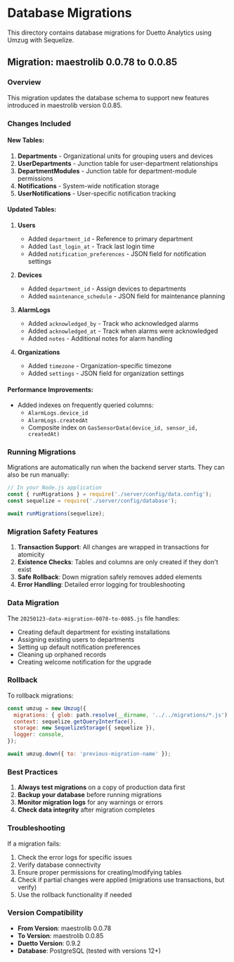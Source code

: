 # Database Migrations

This directory contains database migrations for Duetto Analytics using Umzug with Sequelize.

## Migration: maestrolib 0.0.78 to 0.0.85

### Overview
This migration updates the database schema to support new features introduced in maestrolib version 0.0.85.

### Changes Included

#### New Tables:
1. **Departments** - Organizational units for grouping users and devices
2. **UserDepartments** - Junction table for user-department relationships
3. **DepartmentModules** - Junction table for department-module permissions
4. **Notifications** - System-wide notification storage
5. **UserNotifications** - User-specific notification tracking

#### Updated Tables:
1. **Users**
   - Added `department_id` - Reference to primary department
   - Added `last_login_at` - Track last login time
   - Added `notification_preferences` - JSON field for notification settings

2. **Devices**
   - Added `department_id` - Assign devices to departments
   - Added `maintenance_schedule` - JSON field for maintenance planning

3. **AlarmLogs**
   - Added `acknowledged_by` - Track who acknowledged alarms
   - Added `acknowledged_at` - Track when alarms were acknowledged
   - Added `notes` - Additional notes for alarm handling

4. **Organizations**
   - Added `timezone` - Organization-specific timezone
   - Added `settings` - JSON field for organization settings

#### Performance Improvements:
- Added indexes on frequently queried columns:
  - `AlarmLogs.device_id`
  - `AlarmLogs.createdAt`
  - Composite index on `GasSensorData(device_id, sensor_id, createdAt)`

### Running Migrations

Migrations are automatically run when the backend server starts. They can also be run manually:

```javascript
// In your Node.js application
const { runMigrations } = require('./server/config/data.config');
const sequelize = require('./server/config/database');

await runMigrations(sequelize);
```

### Migration Safety Features

1. **Transaction Support**: All changes are wrapped in transactions for atomicity
2. **Existence Checks**: Tables and columns are only created if they don't exist
3. **Safe Rollback**: Down migration safely removes added elements
4. **Error Handling**: Detailed error logging for troubleshooting

### Data Migration

The `20250123-data-migration-0078-to-0085.js` file handles:
- Creating default department for existing installations
- Assigning existing users to departments
- Setting up default notification preferences
- Cleaning up orphaned records
- Creating welcome notification for the upgrade

### Rollback

To rollback migrations:
```javascript
const umzug = new Umzug({
  migrations: { glob: path.resolve(__dirname, '../../migrations/*.js') },
  context: sequelize.getQueryInterface(),
  storage: new SequelizeStorage({ sequelize }),
  logger: console,
});

await umzug.down({ to: 'previous-migration-name' });
```

### Best Practices

1. **Always test migrations** on a copy of production data first
2. **Backup your database** before running migrations
3. **Monitor migration logs** for any warnings or errors
4. **Check data integrity** after migration completes

### Troubleshooting

If a migration fails:
1. Check the error logs for specific issues
2. Verify database connectivity
3. Ensure proper permissions for creating/modifying tables
4. Check if partial changes were applied (migrations use transactions, but verify)
5. Use the rollback functionality if needed

### Version Compatibility

- **From Version**: maestrolib 0.0.78
- **To Version**: maestrolib 0.0.85
- **Duetto Version**: 0.9.2
- **Database**: PostgreSQL (tested with versions 12+)